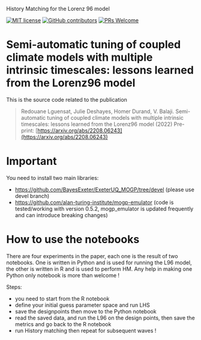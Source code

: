 History Matching for the Lorenz 96 model

[![MIT
license](https://img.shields.io/badge/License-MIT-blue.svg)](https://github.com/HRMES-MOPGA/L96HistoryMatching/blob/main/LICENSE/)
[![GitHub
contributors](https://img.shields.io/github/contributors/HRMES-MOPGA/L96HistoryMatching)](https://github.com/HRMES-MOPGA/L96HistoryMatching/graphs/contributors)
[![PRs
Welcome](https://img.shields.io/badge/PRs-welcome-yellow.svg)](https://makeapullrequest.com/)
<!---
[![DOI](http://img.shields.io/badge/DOI-10.1029/2021MS002496-B31B1B.svg)](https://doi.org/10.1029/2021MS002496)
[![GitHub
commits](https://img.shields.io/github/commits-since/HRMES-MOPGA/L96HistoryMatching/0.1.svg?color=orange)](https://GitHub.com/HRMES-MOPGA/L96HistoryMatching/commit/main/) --->

# Semi-automatic tuning of coupled climate models with multiple intrinsic timescales: lessons learned from the Lorenz96 model


This is the source code related to the publication
> Redouane Lguensat, Julie Deshayes, Homer Durand, V. Balaji. 
> Semi-automatic tuning of coupled climate models with multiple intrinsic timescales: lessons learned from the Lorenz96 model (2022)
> Pre-print: [https://arxiv.org/abs/2208.06243](https://arxiv.org/abs/2208.06243)

# Important
You need to install two main libraries:
* https://github.com/BayesExeter/ExeterUQ_MOGP/tree/devel (please use devel branch)
* https://github.com/alan-turing-institute/mogp-emulator (code is tested/working with version 0.5.2, mogp_emulator is updated frequently and can introduce breaking changes) 

# How to use the notebooks
There are four experiments in the paper, each one is the result of two notebooks. One is written in Python and is used for running the L96 model, the other is written in R and is used to perform HM. Any help in making one Python only notebook is more than welcome !

Steps:
* you need to start from the R notebook
* define your initial guess parameter space and run LHS
* save the designpoints then move to the Python notebook
* read the saved data, and run the L96 on the design points, then save the metrics and go back to the R notebook
* run History matching then repeat for subsequent waves !
